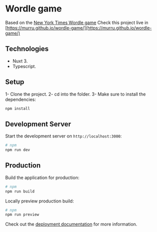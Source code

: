 # Wordle game

Based on the [New York Times Wordle game](https://www.nytimes.com/games/wordle/index.html)
Check this project live in [https://murru.github.io/wordle-game/](https://murru.github.io/wordle-game/)
## Technologies

* Nuxt 3.
* Typescript.

## Setup

1- Clone the project.
2- cd into the folder.
3- Make sure to install the dependencies:

```bash
npm install
```

## Development Server

Start the development server on `http://localhost:3000`:

```bash
# npm
npm run dev
```

## Production

Build the application for production:

```bash
# npm
npm run build
```

Locally preview production build:

```bash
# npm
npm run preview
```
Check out the [deployment documentation](https://nuxt.com/docs/getting-started/deployment) for more information.